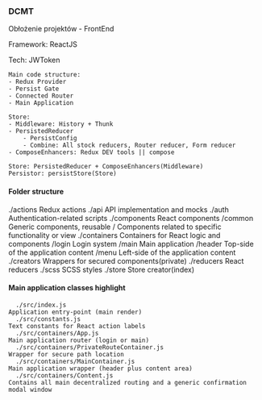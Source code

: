 ### DCMT
Obłożenie projektów - FrontEnd

Framework: ReactJS

Tech: JWToken

    Main code structure:
    - Redux Provider
    - Persist Gate
    - Connected Router
    - Main Application

    Store:
    - Middleware: History + Thunk
    - PersistedReducer
    	- PersistConfig
    	- Combine: All stock reducers, Router reducer, Form reducer
    - ComposeEnhancers: Redux DEV tools || compose
    
    Store: PersistedReducer + ComposeEnhancers(Middleware)
    Persistor: persistStore(Store)
    
#### Folder structure

  ./actions
    Redux actions
    ./api
    API implementation and mocks
    ./auth
    Authentication-related scripts
    ./components
    React components
      /common
        Generic components, reusable
      /<NAME>
        Components related to specific functionality or view
    ./containers
    Containers for React logic and components
      /login
      Login system
      /main
      Main application
        /header
        Top-side of the application content
        /menu
        Left-side of the application content
    ./creators
    Wrappers for secured components(private)
    ./reducers
    React reducers
    ./scss
    SCSS styles
    ./store
    Store creator(index)
                    
                    
   #### Main application classes highlight
   
   	  ./src/index.js
    Application entry-point (main render)
      ./src/constants.js
    Text constants for React action labels
      ./src/containers/App.js
    Main application router (login or main)
      ./src/containers/PrivateRouteContainer.js
    Wrapper for secure path location
      ./src/containers/MainContainer.js
    Main application wrapper (header plus content area)
      ./src/containers/Content.js
    Contains all main decentralized routing and a generic confirmation modal window

